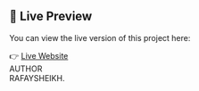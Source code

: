 ## 🔗 Live Preview

You can view the live version of this project here:


👉 [Live Website](https://calculatorapplicatio.netlify.app)
<BR>
AUTHOR
<BR>
RAFAYSHEIKH.
